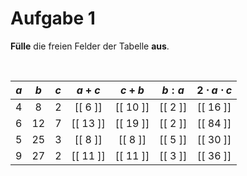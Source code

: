 <!--
version:  0.0.1

language: de

@style
input {
    text-align: center;
}

.flex-container {
    display: flex;
    flex-wrap: wrap;
    align-items: stretch;
    gap: 20px;
}

.flex-child {
    flex: 1;
    min-width: 350px;
    margin-right: 20px;
}

@media (max-width: 400px) {
    .flex-child {
        flex: 100%;
        margin-right: 0;
    }
}
@end

formula: \carry   \textcolor{red}{\scriptsize #1}
formula: \digit   \rlap{\carry{#1}}\phantom{#2}#2
formula: \permil  \text{‰}

import: https://raw.githubusercontent.com/liaTemplates/algebrite/master/README.md
import: https://raw.githubusercontent.com/LiaTemplates/Tikz-Jax/main/README.md

script: https://cdn.jsdelivr.net/gh/LiaTemplates/Tikz-Jax@main/dist/index.js

@round
<script>
  let value = `@input`;
  if (value.startsWith("@")) {
    ""
  } else {
    value = JSON.parse(value);
    value = value[0]
    value = value.replace(/,/g, ".");
    value = parseFloat(value);
    value = Math.round(value * Math.pow(10,@1)) / Math.pow(10,@1);
    value == @0
  }
</script>
@end

tags: Tabelle, Parameter, sehr leicht

-->




# Aufgabe 1

**Fülle** die freien Felder der Tabelle **aus**.

<br>

<!-- data-type="none" -->
|  $a$  |   $b$   |   $c$   |  $a+c$   |  $c + b$     |  $b : a$ | $2 \cdot a \cdot c$ |
| :---: | :-----: | :-----: | :------: | :----------: | :------: | :---------: |
|   4   |     8   |     2   | [[ 6  ]] |   [[  10 ]]  | [[  2 ]] |  [[ 16 ]]   |
|   6   |    12   |     7   | [[ 13 ]] |   [[  19 ]]  | [[  2 ]] |  [[ 84 ]]   |
|   5   |    25   |     3   | [[ 8  ]] |   [[  8  ]]  | [[  5 ]] |  [[ 30 ]]   |
|   9   |    27   |     2   | [[ 11 ]] |   [[  11 ]]  | [[  3 ]] |  [[ 36 ]]   |